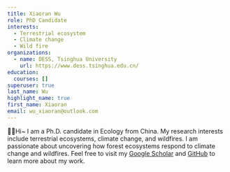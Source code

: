 ```yaml
---
title: Xiaoran Wu
role: PhD Candidate
interests:
  - Terrestrial ecosystem
  - Climate change
  - Wild fire
organizations:
  - name: DESS, Tsinghua University
    url: https://www.dess.tsinghua.edu.cn/
education:
  courses: []
superuser: true
last_name: Wu
highlight_name: true
first_name: Xiaoran
email: wu_xiaoran@outlook.com
---
```

👋🏻Hi~ I am a Ph.D. candidate in Ecology from China. My research interests include terrestrial ecosystems, climate change, and wildfires. I am passionate about uncovering how forest ecosystems respond to climate change and wildfires. Feel free to visit my [Google Scholar](https://scholar.google.com/citations?user=rcmTdYEAAAAJ&hl) and [GitHub](https://github.com/SeanNg997/) to learn more about my work.